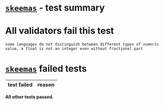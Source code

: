 # [`skeemas`](https://github.com/Prestaul/skeemas) - test summary

# All validators fail this test

`some languages do not distinguish between different types of numeric value, a float is not an integer even without fractional part`


# [`skeemas`](https://github.com/Prestaul/skeemas) failed tests
|test failed|reason
|-----------|------

**All other tests passed**.
